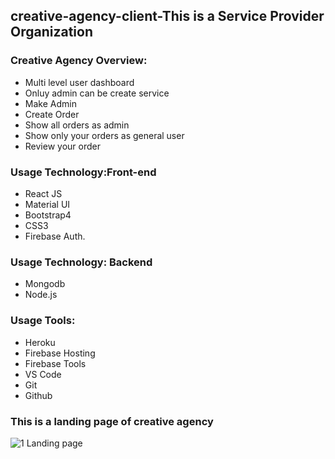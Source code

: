## creative-agency-client-This is a Service Provider Organization

### Creative Agency Overview:
* Multi level user dashboard
* Onluy admin can be create service
* Make Admin
* Create Order
* Show all orders as admin
* Show only your orders as general user
* Review your order

### Usage Technology:Front-end
* React JS
* Material UI
* Bootstrap4
* CSS3
* Firebase Auth.

### Usage Technology: Backend
* Mongodb
* Node.js

### Usage Tools:
* Heroku
* Firebase Hosting
* Firebase Tools
* VS Code
* Git
* Github
### This is a landing page of creative agency

![1 Landing page](https://user-images.githubusercontent.com/67516342/100698708-fd4b4900-334d-11eb-9ebf-eed31ee3be05.png)

